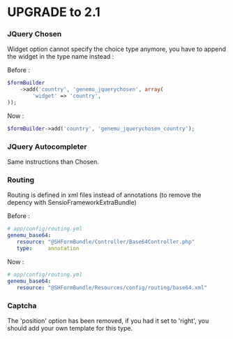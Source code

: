 UPGRADE to 2.1
==============

### JQuery Chosen

Widget option cannot specify the choice type anymore, you have to append the widget in the type name instead :

Before :
``` php
$formBuilder
    ->add('country', 'genemu_jquerychosen', array(
        'widget' => 'country',
));
```
Now :
``` php
$formBuilder->add('country', 'genemu_jquerychosen_country');
```

### JQuery Autocompleter

Same instructions than Chosen.

### Routing

Routing is defined in xml files instead of annotations (to remove the depency with SensioFrameworkExtraBundle)

Before :
 ``` yml
# app/config/routing.yml
genemu_base64:
    resource: "@SHFormBundle/Controller/Base64Controller.php"
    type:     annotation
 ```
Now :
 ``` yml
# app/config/routing.yml
genemu_base64:
    resource: "@SHFormBundle/Resources/config/routing/base64.xml"
 ```

### Captcha

The 'position' option has been removed, if you had it set to 'right', you should add your own template for this type.
